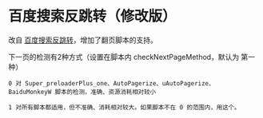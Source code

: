 百度搜索反跳转（修改版）
===================

改自 [百度搜索反跳转](http://userscripts.org:8080/scripts/show/161812)，增加了翻页脚本的支持。

下一页的检测有2种方式（设置在脚本内 checkNextPageMethod，默认为 第一种）

	0 对 Super_preloaderPlus_one、AutoPagerize、uAutoPagerize、 BaiduMonkeyW 脚本的检测，准确、资源消耗相对较小

	1 对所有脚本都适用，但不准确、消耗相对较大。如果脚本不在 0 的范围内，用这个。